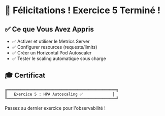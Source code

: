 # 🎉 Félicitations ! Exercice 5 Terminé !

## ✅ Ce que Vous Avez Appris
- ✅ Activer et utiliser le Metrics Server
- ✅ Configurer resources (requests/limits)
- ✅ Créer un Horizontal Pod Autoscaler
- ✅ Tester le scaling automatique sous charge

## 🎓 Certificat
```
╔════════════════════════════════════════════════╗
║   Exercice 5 : HPA Autoscaling ✅             ║
╚════════════════════════════════════════════════╝
```

Passez au dernier exercice pour l'observabilité !
